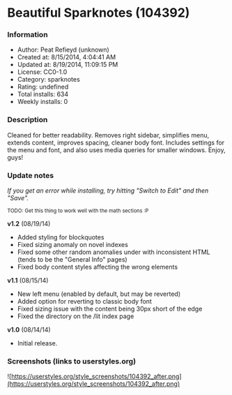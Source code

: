 # Beautiful Sparknotes (104392)

### Information
- Author: Peat Refieyd (unknown)
- Created at: 8/15/2014, 4:04:41 AM
- Updated at: 8/19/2014, 11:09:15 PM
- License: CC0-1.0
- Category: sparknotes
- Rating: undefined
- Total installs: 634
- Weekly installs: 0


### Description
Cleaned for better readability. Removes right sidebar, simplifies menu, extends content, improves spacing, cleaner body font. Includes settings for the menu and font, and also uses media queries for smaller windows. Enjoy, guys!

### Update notes
<i>If you get an error while installing, try hitting "Switch to Edit" and then "Save".</i>

<small>TODO: Get this thing to work well with the math sections :P</small>

<b>v1.2</b> (08/19/14)
- Added styling for blockquotes
- Fixed sizing anomaly on novel indexes
- Fixed some other random anomalies under with inconsistent HTML (tends to be the "General Info" pages)
- Fixed body content styles affecting the wrong elements

<b>v1.1</b> (08/15/14)
- New left menu (enabled by default, but may be reverted)
- Added option for reverting to classic body font
- Fixed sizing issue with the content being 30px short of the edge
- Fixed the directory on the /lit index page

<b>v1.0</b> (08/14/14)
- Initial release.

### Screenshots (links to userstyles.org)
![https://userstyles.org/style_screenshots/104392_after.png](https://userstyles.org/style_screenshots/104392_after.png)


